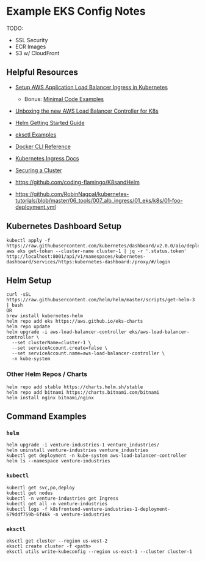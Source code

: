 
# Example EKS Config Notes

TODO:
- SSL Security
- ECR Images
- S3 w/ CloudFront

## Helpful Resources

- [Setup AWS Application Load Balancer Ingress in Kubernetes](https://www.youtube.com/watch?v=S8U7A-eGdOs)
  - Bonus: [Minimal Code Examples](https://github.com/RobinNagpal/kubernetes-tutorials/blob/master/06_tools/007_alb_ingress/01_eks/Makefile)
- [Unboxing the new AWS Load Balancer Controller for K8s](https://www.youtube.com/watch?v=Lw4-noYhMjQ)
- [Helm Getting Started Guide](https://helm.sh/docs/chart_template_guide/getting_started/)
- [eksctl Examples](https://github.com/weaveworks/eksctl/tree/main/examples)
- [Docker CLI Reference](https://docs.docker.com/engine/reference/run/)
- [Kubernetes Ingress Docs](https://kubernetes.io/docs/concepts/services-networking/ingress/)
- [Securing a Cluster](https://kubernetes.io/docs/concepts/cluster-administration/#securing-a-cluster)

- https://github.com/coding-flamingo/K8sandHelm
- https://github.com/RobinNagpal/kubernetes-tutorials/blob/master/06_tools/007_alb_ingress/01_eks/k8s/01-foo-deployment.yml

## Kubernetes Dashboard Setup

```
kubectl apply -f https://raw.githubusercontent.com/kubernetes/dashboard/v2.0.0/aio/deploy/recommended.yaml
aws eks get-token --cluster-name cluster-1 | jq -r '.status.token'
http://localhost:8001/api/v1/namespaces/kubernetes-dashboard/services/https:kubernetes-dashboard:/proxy/#/login
```

## Helm Setup

```
curl -sSL https://raw.githubusercontent.com/helm/helm/master/scripts/get-helm-3 | bash
OR
brew install kubernetes-helm
helm repo add eks https://aws.github.io/eks-charts
helm repo update
helm upgrade -i aws-load-balancer-controller eks/aws-load-balancer-controller \
  --set clusterName=cluster-1 \
  --set serviceAccount.create=false \
  --set serviceAccount.name=aws-load-balancer-controller \
  -n kube-system
```

### Other Helm Repos / Charts

```
helm repo add stable https://charts.helm.sh/stable
helm repo add bitnami https://charts.bitnami.com/bitnami
helm install nginx bitnami/nginx
```

## Command Examples

### `helm`

```
helm upgrade -i venture-industries-1 venture_industries/
helm uninstall venture-industries venture_industries
kubectl get deployment -n kube-system aws-load-balancer-controller
helm ls --namespace venture-industries
```

### `kubectl`

```
kubectl get svc,po,deploy
kubectl get nodes
kubectl -n venture-industries get Ingress
kubectl get all -n venture-industries
kubectl logs -f k8sfrontend-venture-industries-1-deployment-679ddf759b-6f46k -n venture-industries
```

### `eksctl`

```
eksctl get cluster --region us-west-2
eksctl create cluster -f <path>
eksctl utils write-kubeconfig --region us-east-1 --cluster cluster-1
```


